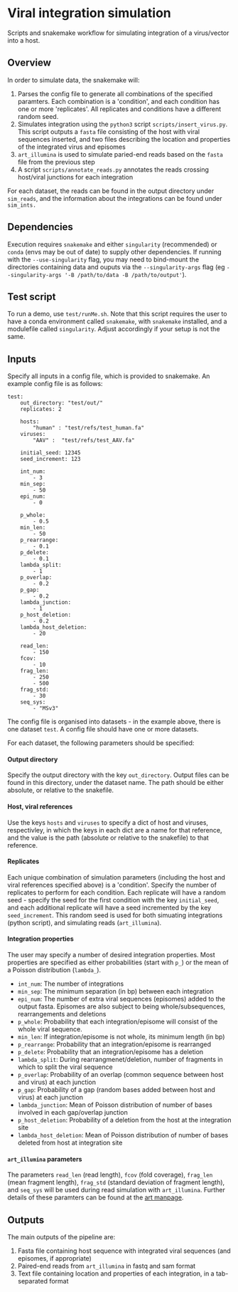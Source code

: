 # Viral integration simulation

Scripts and snakemake workflow for simulating integration of a virus/vector into a host.

## Overview

In order to simulate data, the snakemake will:
1. Parses the config file to generate all combinations of the specified paramters.  Each combination is a 'condition', and each condition has one or more 'replicates'.  All replicates and conditions have a different random seed.
2. Simulates integration using the `python3` script `scripts/insert_virus.py`.  This script outputs a `fasta` file consisting of the host with viral sequences inserted, and two files describing the location and properties of the integrated virus and episomes
3. `art_illumina` is used to simulate paried-end reads based on the `fasta` file from the previous step
4. A script `scripts/annotate_reads.py` annotates the reads crossing host/viral junctions for each integration

For each dataset, the reads can be found in the output directory under `sim_reads`, and the information about the integrations can be found under `sim_ints.`


## Dependencies

Execution requires `snakemake` and either `singularity` (recommended) or `conda` (envs may be out of date) to supply other dependencies.  If running with the `--use-singularity` flag, you may need to bind-mount the directories containing data and ouputs via the `--singularity-args` flag (eg `--singularity-args '-B /path/to/data -B /path/to/output'`).

## Test script

To run a demo, use `test/runMe.sh`.  Note that this script requires the user to have a conda environment called `snakemake`, with `snakemake` installed, and a modulefile called `singularity`.  Adjust accordingly if your setup is not the same.

## Inputs

Specify all inputs in a config file, which is provided to snakemake.  An example config file is as follows:

```
test:
    out_directory: "test/out/" 
    replicates: 2 

    hosts: 
        "human" : "test/refs/test_human.fa"
    viruses:
        "AAV" :  "test/refs/test_AAV.fa"

    initial_seed: 12345
    seed_increment: 123 
    
    int_num: 
        - 3
    min_sep: 
        - 50  
    epi_num:
        - 0

    p_whole:
        - 0.5
    min_len: 
        - 50 
    p_rearrange:
        - 0.1
    p_delete:
        - 0.1
    lambda_split:
        - 1
    p_overlap:
        - 0.2
    p_gap:
        - 0.2
    lambda_junction:
        - 1
    p_host_deletion:
        - 0.2
    lambda_host_deletion:
        - 20

    read_len: 
        - 150
    fcov: 
        - 10 
    frag_len: 
        - 250
        - 500 
    frag_std: 
        - 30
    seq_sys: 
        - "MSv3"
```

The config file is organised into datasets - in the example above, there is one dataset `test`.  A config file should have one or more datasets.

For each dataset, the following parameters should be specified:

#### Output directory

Specify the output directory with the key `out_directory`.  Output files can be found in this directory, under the dataset name.  The path should be either absolute, or relative to the snakefile.

#### Host, viral references

Use the keys `hosts` and `viruses` to specify a dict of host and viruses, respectivley, in which the keys in each dict are a name for that reference, and the value is the path (absolute or relative to the snakefile) to that reference.  

#### Replicates

Each unique combination of simulation parameters (including the host and viral references specified above) is a 'condition'.  Specify the number of replicates to perform for each condition.  Each replicate will have a random seed - specify the seed for the first condition with the key `initial_seed`, and each additional replicate will have a seed incremented by the key `seed_increment`.  This random seed is used for both simuating integrations (python script), and simulating reads (`art_illumina`).

#### Integration properties

The user may specify a number of desired integration properties.  Most properties are specified as either probabilities (start with `p_`) or the mean of a Poisson distribution (`lambda_`).

- `int_num`: The number of integrations
- `min_sep`: The minimum separation (in bp) between each integration
- `epi_num`: The number of extra viral sequences (episomes) added to the output fasta.  Episomes are also subject to being whole/subsequences, rearrangements and deletions
- `p_whole`: Probability that each integration/episome will consist of the whole viral sequence.
- `min_len`: If integration/episome is not whole, its minimum length (in bp)
- `p_rearrange`: Probability that an integration/episome is rearranged
- `p_delete`: Probability that an integration/episome has a deletion
- `lambda_split`: During rearrangmenet/deletion, number of fragments in which to split the viral sequence
- `p_overlap`: Probability of an overlap (common sequence between host and virus) at each junction
- `p_gap`: Probability of a gap (random bases added between host and virus) at each junction
- `lambda_junction`: Mean of Poisson distribution of number of bases involved in each gap/overlap junction
- `p_host_deletion`: Probability of a deletion from the host at the integration site
- `lambda_host_deletion`: Mean of Poisson distribution of number of bases deleted from host at integration site

#### `art_illumina` parameters

The parameters `read_len` (read length), `fcov` (fold coverage), `frag_len` (mean fragment length), `frag_std` (standard deviation of fragment length), and `seq_sys` will be used during read simulation with `art_illumina`.  Further details of these paramters can be found at the [art manpage](https://manpages.debian.org/stretch/art-nextgen-simulation-tools/art_illumina.1.en.html).

## Outputs

The main outputs of the pipeline are:
1. Fasta file containing host sequence with integrated viral sequences (and episomes, if appropriate)
2. Paired-end reads from `art_illumina` in fastq and sam format
3. Text file containing location and properties of each integration, in a tab-separated format
